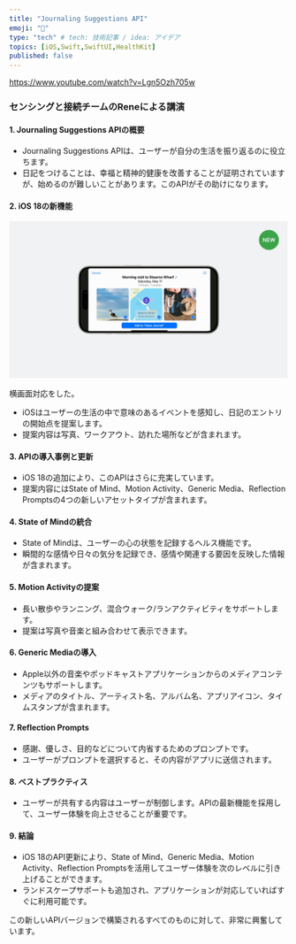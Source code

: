 ```yaml
---
title: "Journaling Suggestions API"
emoji: "📖"
type: "tech" # tech: 技術記事 / idea: アイデア
topics: [iOS,Swift,SwiftUI,HealthKit]
published: false
---
```


https://www.youtube.com/watch?v=Lgn5Ozh705w


### センシングと接続チームのReneによる講演

#### 1. Journaling Suggestions APIの概要

- Journaling Suggestions APIは、ユーザーが自分の生活を振り返るのに役立ちます。
- 日記をつけることは、幸福と精神的健康を改善することが証明されていますが、始めるのが難しいことがあります。このAPIがその助けになります。

#### 2. iOS 18の新機能

![](/images/2024-06-13-06-32-12.png)

横画面対応をした。


- iOSはユーザーの生活の中で意味のあるイベントを感知し、日記のエントリの開始点を提案します。
- 提案内容は写真、ワークアウト、訪れた場所などが含まれます。

#### 3. APIの導入事例と更新

- iOS 18の追加により、このAPIはさらに充実しています。
- 提案内容にはState of Mind、Motion Activity、Generic Media、Reflection Promptsの4つの新しいアセットタイプが含まれます。

#### 4. State of Mindの統合

- State of Mindは、ユーザーの心の状態を記録するヘルス機能です。
- 瞬間的な感情や日々の気分を記録でき、感情や関連する要因を反映した情報が含まれます。

#### 5. Motion Activityの提案

- 長い散歩やランニング、混合ウォーク/ランアクティビティをサポートします。
- 提案は写真や音楽と組み合わせて表示できます。

#### 6. Generic Mediaの導入

- Apple以外の音楽やポッドキャストアプリケーションからのメディアコンテンツもサポートします。
- メディアのタイトル、アーティスト名、アルバム名、アプリアイコン、タイムスタンプが含まれます。

#### 7. Reflection Prompts

- 感謝、優しさ、目的などについて内省するためのプロンプトです。
- ユーザーがプロンプトを選択すると、その内容がアプリに送信されます。

#### 8. ベストプラクティス

- ユーザーが共有する内容はユーザーが制御します。APIの最新機能を採用して、ユーザー体験を向上させることが重要です。

#### 9. 結論

- iOS 18のAPI更新により、State of Mind、Generic Media、Motion Activity、Reflection Promptsを活用してユーザー体験を次のレベルに引き上げることができます。
- ランドスケープサポートも追加され、アプリケーションが対応していればすぐに利用可能です。

この新しいAPIバージョンで構築されるすべてのものに対して、非常に興奮しています。